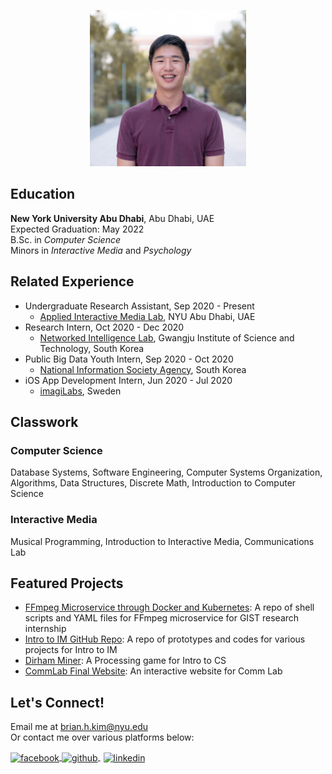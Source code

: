 <p style = "text-align:center;">
  <img src="photo.jpg" alt="me" width="250" height="250">
</p>

## Education
**New York University Abu Dhabi**, Abu Dhabi, UAE <br/>
Expected Graduation: May 2022 <br/>
B.Sc. in *Computer Science* <br/>
Minors in *Interactive Media* and *Psychology*

## Related Experience
- Undergraduate Research Assistant, Sep 2020 - Present
  * [Applied Interactive Media Lab](https://wp.nyu.edu/aimlab/), NYU Abu Dhabi, UAE
- Research Intern, Oct 2020 - Dec 2020
  * [Networked Intelligence Lab](https://nm.gist.ac.kr/), Gwangju Institute of Science and Technology, South Korea
- Public Big Data Youth Intern, Sep 2020 - Oct 2020
  * [National Information Society Agency](https://www.nia.or.kr/site/nia_kor/main.do), South Korea
- iOS App Development Intern, Jun 2020 - Jul 2020
  * [imagiLabs](https://imagilabs.com/), Sweden

## Classwork
### Computer Science
Database Systems, Software Engineering, Computer Systems Organization, Algorithms, Data Structures, Discrete Math, Introduction to Computer Science
### Interactive Media
Musical Programming, Introduction to Interactive Media, Communications Lab

## Featured Projects
- [FFmpeg Microservice through Docker and Kubernetes](https://github.com/briankim113/gist-internship): A repo of shell scripts and YAML files for FFmpeg microservice for GIST research internship <br/>
- [Intro to IM GitHub Repo](https://github.com/briankim113/Introduction-to-Interactive-Media): A repo of prototypes and codes for various projects for Intro to IM <br/>
- [Dirham Miner](https://github.com/briankim113/introfinal): A Processing game for Intro to CS <br/>
- [CommLab Final Website](http://hk247.nyuadim.com/index.html): An interactive website for Comm Lab


## Let's Connect!
Email me at brian.h.kim@nyu.edu <br/>
Or contact me over various platforms below:

<p float="left">
  <a href="http://www.facebook.com/briankim113">
    <img src="https://image.flaticon.com/icons/png/512/25/25187.png" alt="facebook" width="30" height="30" style="vertical-align:middle">
  </a>
  <a href="http://www.github.com/briankim113">
    <img src="https://cdn.freebiesupply.com/logos/large/2x/github-icon-1-logo-png-transparent.png" alt="github" width="30" height="30" style="vertical-align:middle">
  </a>
  <a href="https://www.linkedin.com/in/brian-kim-44a664198/">
    <img src="https://image.flaticon.com/icons/png/512/49/49656.png" alt="linkedin" width="28" height="28" style="padding-left:5px; vertical-align:middle">
  </a>
</p>
